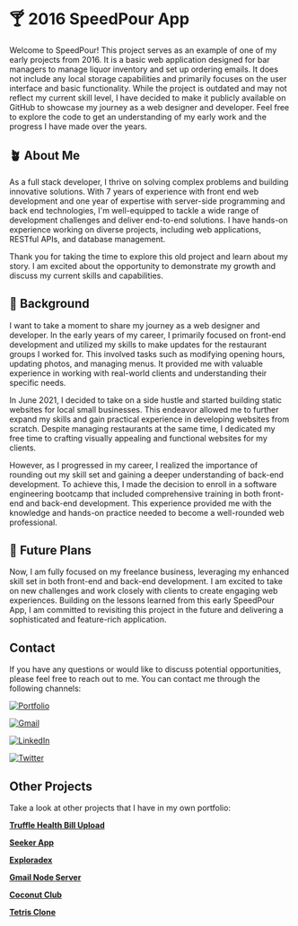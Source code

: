 
# 🍸 2016 SpeedPour App

Welcome to SpeedPour! This project serves as an example of one of my early projects from 2016. It is a basic web application designed for bar managers to manage liquor inventory and set up ordering emails. It does not include any local storage capabilities and primarily focuses on the user interface and basic functionality. While the project is outdated and may not reflect my current skill level, I have decided to make it publicly available on GitHub to showcase my journey as a web designer and developer. Feel free to explore the code to get an understanding of my early work and the progress I have made over the years.


## 🪴 About Me
As a full stack developer, I thrive on solving complex problems and building innovative solutions. With 7 years of experience with front end web development and one year of expertise with server-side programming and back end technologies, I'm well-equipped to tackle a wide range of development challenges and deliver end-to-end solutions. I have hands-on experience working on diverse projects, including web applications, RESTful APIs, and database management.

Thank you for taking the time to explore this old project and learn about my story. I am excited about the opportunity to demonstrate my growth and discuss my current skills and capabilities.

## 🌱 Background

I want to take a moment to share my journey as a web designer and developer. In the early years of my career, I primarily focused on front-end development and utilized my skills to make updates for the restaurant groups I worked for. This involved tasks such as modifying opening hours, updating photos, and managing menus. It provided me with valuable experience in working with real-world clients and understanding their specific needs.

In June 2021, I decided to take on a side hustle and started building static websites for local small businesses. This endeavor allowed me to further expand my skills and gain practical experience in developing websites from scratch. Despite managing restaurants at the same time, I dedicated my free time to crafting visually appealing and functional websites for my clients.

However, as I progressed in my career, I realized the importance of rounding out my skill set and gaining a deeper understanding of back-end development. To achieve this, I made the decision to enroll in a software engineering bootcamp that included comprehensive training in both front-end and back-end development. This experience provided me with the knowledge and hands-on practice needed to become a well-rounded web professional.

## 🚀 Future Plans

Now, I am fully focused on my freelance business, leveraging my enhanced skill set in both front-end and back-end development. I am excited to take on new challenges and work closely with clients to create engaging web experiences. Building on the lessons learned from this early SpeedPour App, I am committed to revisiting this project in the future and delivering a sophisticated and feature-rich application.

## Contact

If you have any questions or would like to discuss potential opportunities, please feel free to reach out to me. You can contact me  through the following channels:

[![Portfolio](https://img.shields.io/badge/Portfolio-Green?style=for-the-badge&logo=ko-fi&logoColor=white)](https://kdshea.com/)

<a href="mailto:daishea@gmail.com"><img src="https://img.shields.io/badge/Gmail-D14836?style=for-the-badge&logo=gmail&logoColor=white" alt="Gmail"></a>

[![LinkedIn](https://img.shields.io/badge/LinkedIn-0A66C2?style=for-the-badge&logo=linkedin&logoColor=white)](https://www.linkedin.com/in/kdshea/)

[![Twitter](https://img.shields.io/badge/Twitter-1DA1F2?style=for-the-badge&logo=twitter&logoColor=white)](https://twitter.com/@kd_shea)

## Other Projects
Take a look at other projects that I have in my own portfolio:

**[Truffle Health Bill Upload](https://github.com/kdshea/Medical-Bill-Upload)**

**[Seeker App](https://github.com/kdshea/Seeker-Full-Stack)** 

**[Exploradex](https//github.com/kdshea/Exploradex-Server)** 

**[Gmail Node Server](https://github.com/kdshea/Gmail-Node-Server)**

**[Coconut Club](https://github.com/kdshea/Coconut-Club-Site)**

**[Tetris Clone](https://github.com/kdshea/Tetris-Clone)**
